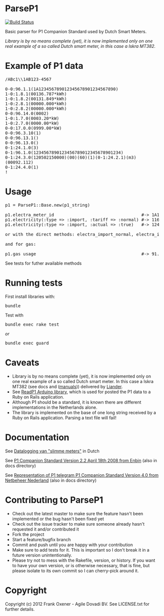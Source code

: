 ParseP1
========

[![Build Status](https://secure.travis-ci.org/dovadi/ParseP1.png?branch=master)](http://travis-ci.org/dovadi/ParseP1)

Basic parser for P1 Companion Standard used by Dutch Smart Meters.

*Library is by no means complete (yet), it is now implemented only on one real example of a so called Dutch smart meter, in this case a Iskra MT382.*

Example of P1 data
==================

<pre>
/ABc1\\1AB123-4567

0-0:96.1.1(1A123456789012345678901234567890)  
1-0:1.8.1(00136.787*kWh)  
1-0:1.8.2(00131.849*kWh)  
1-0:2.8.1(00000.000*kWh)  
1-0:2.8.2(00000.000*kWh)  
0-0:96.14.0(0002)  
1-0:1.7.0(0003.20*kW)  
1-0:2.7.0(0000.00*kW)  
0-0:17.0.0(0999.00*kW)  
0-0:96.3.10(1)  
0-0:96.13.1()  
0-0:96.13.0()  
0-1:24.1.0(3)  
0-1:96.1.0(1234567890123456789012345678901234)  
0-1:24.3.0(120502150000)(00)(60)(1)(0-1:24.2.1)(m3)  
(00092.112)  
0-1:24.4.0(1)  
!
</pre>

Usage
=====

<pre>
p1 = ParseP1::Base.new(p1_string)

p1.electra_meter_id                                  #-> 1A123456789012345678901234567890
p1.electricity(:type => :import, :tariff => :normal) #-> 116.34 (kWH)
p1.electricity(:type => :import, :actual => :true)   #-> 1245   (watt)

or with the direct methods: electra_import_normal, electra_import_low, electra_export_normal and electra_export_low

and for gas:

p1.gas_usage                                         #-> 91.224 (m3)
</pre>

See tests for futher available methods


Running tests
=============
First install libraries with:
<pre>
bundle
</pre>

Test with
<pre>
bundle exec rake test 
</pre>
_or_
<pre>
bundle exec guard
</pre>

Caveats
=======

* Library is by no means complete (yet), it is now implemented only on one real example of a so called Dutch smart meter. In this case a Iskra MT382 (see docs and ([manuals](http://www.liander.nl/liander/meters/meterhandleidingen.htm))) delivered by [Liander](http://www.liander.nl/).
* See [ReadP1 Arduino library](https://github.com/dovadi/ReadP1), which is used for posted the P1 data to a Ruby on Rails application.
* Although P1 should be a standard, it is known there are different implementations in the Netherlands alone.
* The library is implemented on the base of one long string received by a Ruby on Rails application. Parsing a text file will fail!

Documentation
=============
 See [Datalogging van "slimme meters"](http://www.zonstraal.be/wiki/Datalogging_van_%22slimme_meters%22) in Dutch

 See [P1 Companion Standard Version 2.2 April 18th 2008 from Enbin](http://read.pudn.com/downloads145/doc/633047/DSMR%20v2.2%20final/Dutch%20Smart%20Meter%20Requirements%20v2.2%20final%20P1.pdf) (also in docs directory)

 See [Representation of P1 telegram P1 Companion Standard Version 4.0 from Netbeheer Nederland](http://www.google.nl/url?sa=t&rct=j&q=p1%20companion%20standard&source=web&cd=1&sqi=2&ved=0CCkQFjAA&url=http%3A%2F%2Fwww.netbeheernederland.nl%2FDecosDocument%2FDownload%2F%3FfileName%3D1uII4GRHFdk98V78_gP-T4GttCG3SzdH9Vc0YXH328SvwKJJVRaTaKAmCYayrXZC%26name%3DDSMR%2BV4.0%2Bfinal%2BP1&ei=CHyeT5PgGc-VOs20-PsB&usg=AFQjCNE3sIY9JZ_RNEStaaA8YYv7iR0XkQ&sig2=PJXsfhIRCwWitgVgNrx2xQ) (also in docs directory)


Contributing to ParseP1
=====================
 
* Check out the latest master to make sure the feature hasn't been implemented or the bug hasn't been fixed yet
* Check out the issue tracker to make sure someone already hasn't requested it and/or contributed it
* Fork the project
* Start a feature/bugfix branch
* Commit and push until you are happy with your contribution
* Make sure to add tests for it. This is important so I don't break it in a future version unintentionally.
* Please try not to mess with the Rakefile, version, or history. If you want to have your own version, or is otherwise necessary, that is fine, but please isolate to its own commit so I can cherry-pick around it.

Copyright
==========

Copyright (c) 2012 Frank Oxener - Agile Dovadi BV. See LICENSE.txt for further details.

